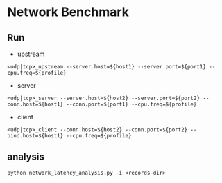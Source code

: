 # Network Benchmark

## Run

* upstream
```
<udp|tcp>_upstream --server.host=${host1} --server.port=${port1} --cpu.freq=${profile}
```

* server
```
<udp|tcp>_server --server.host=${host2} --server.port=${port2} --conn.host=${host1} --conn.port=${port1} --cpu.freq=${profile}
```

* client
```
<udp|tcp>_client --conn.host=${host2} --conn.port=${port2} --bind.host=${host1} --cpu.freq=${profile}
```

## analysis

```
python network_latency_analysis.py -i <records-dir>
```
